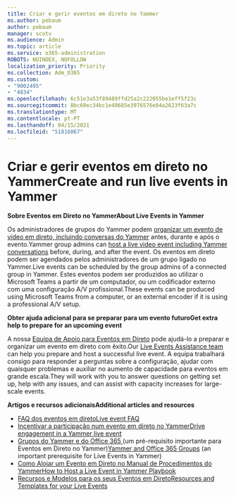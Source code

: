 ```yaml
---
title: Criar e gerir eventos em direto no Yammer
ms.author: pebaum
author: pebaum
manager: scotv
ms.audience: Admin
ms.topic: article
ms.service: o365-administration
ROBOTS: NOINDEX, NOFOLLOW
localization_priority: Priority
ms.collection: Adm_O365
ms.custom:
- "9002495"
- "4834"
ms.openlocfilehash: 6c51e3a53f89489ffd25a2c222055be1eff5f23c
ms.sourcegitcommit: 8bc60ec34bc1e40685e3976576e04a2623f63a7c
ms.translationtype: MT
ms.contentlocale: pt-PT
ms.lasthandoff: 04/15/2021
ms.locfileid: "51816067"
---
```

# <a name="create-and-run-live-events-in-yammer"></a><span data-ttu-id="e69bd-102">Criar e gerir eventos em direto no Yammer</span><span class="sxs-lookup"><span data-stu-id="e69bd-102">Create and run live events in Yammer</span></span>

<span data-ttu-id="e69bd-103">**Sobre Eventos em Direto no Yammer**</span><span class="sxs-lookup"><span data-stu-id="e69bd-103">**About Live Events in Yammer**</span></span>

<span data-ttu-id="e69bd-104">Os administradores de grupos do Yammer podem [organizar um evento de vídeo em direto, incluindo conversas do Yammer](https://docs.microsoft.com/yammer/manage-yammer-groups/yammer-live-events) antes, durante e após o evento.</span><span class="sxs-lookup"><span data-stu-id="e69bd-104">Yammer group admins can [host a live video event including Yammer conversations](https://docs.microsoft.com/yammer/manage-yammer-groups/yammer-live-events) before, during, and after the event.</span></span> <span data-ttu-id="e69bd-105">Os eventos em direto podem ser agendados pelos administradores de um grupo ligado no Yammer.</span><span class="sxs-lookup"><span data-stu-id="e69bd-105">Live events can be scheduled by the group admins of a connected group in Yammer.</span></span> <span data-ttu-id="e69bd-106">Estes eventos podem ser produzidos ao utilizar o Microsoft Teams a partir de um computador, ou um codificador externo com uma configuração A/V profissional.</span><span class="sxs-lookup"><span data-stu-id="e69bd-106">These events can be produced using Microsoft Teams from a computer, or an external encoder if it is using a professional A/V setup.</span></span>

<span data-ttu-id="e69bd-107">**Obter ajuda adicional para se preparar para um evento futuro**</span><span class="sxs-lookup"><span data-stu-id="e69bd-107">**Get extra help to prepare for an upcoming event**</span></span>

<span data-ttu-id="e69bd-108">A nossa [Equipa de Apoio para Eventos em Direto](https://aka.ms/AA87gbh) pode ajudá-lo a preparar e organizar um evento em direto com êxito.</span><span class="sxs-lookup"><span data-stu-id="e69bd-108">Our [Live Events Assistance team](https://aka.ms/AA87gbh) can help you prepare and host a successful live event.</span></span> <span data-ttu-id="e69bd-109">A equipa trabalhará consigo para responder a perguntas sobre a configuração, ajudar com quaisquer problemas e auxiliar no aumento de capacidade para eventos em grande escala.</span><span class="sxs-lookup"><span data-stu-id="e69bd-109">They will work with you to answer questions on getting set up, help with any issues, and can assist with capacity increases for large-scale events.</span></span>

<span data-ttu-id="e69bd-110">**Artigos e recursos adicionais**</span><span class="sxs-lookup"><span data-stu-id="e69bd-110">**Additional articles and resources**</span></span>

- [<span data-ttu-id="e69bd-111">FAQ dos eventos em direto</span><span class="sxs-lookup"><span data-stu-id="e69bd-111">Live event FAQ</span></span>](https://support.office.com/article/43bbd59d-a734-4c8f-923d-6a239d137d34)
- [<span data-ttu-id="e69bd-112">Incentivar a participação num evento em direto no Yammer</span><span class="sxs-lookup"><span data-stu-id="e69bd-112">Drive engagement in a Yammer live event</span></span>](https://support.office.com/article/drive-engagement-in-a-yammer-live-event-c0244ad8-6dcb-419c-add9-2e4a00543412?ui=en-US&rs=en-US&ad=US)
- <span data-ttu-id="e69bd-113">[Grupos do Yammer e do Office 365 ](https://docs.microsoft.com/yammer/manage-yammer-groups/yammer-and-office-365-groups) (um pré-requisito importante para Eventos em Direto no Yammer)</span><span class="sxs-lookup"><span data-stu-id="e69bd-113">[Yammer and Office 365 Groups](https://docs.microsoft.com/yammer/manage-yammer-groups/yammer-and-office-365-groups) (an important prerequisite for Live Events in Yammer)</span></span>
- [<span data-ttu-id="e69bd-114">Como Alojar um Evento em Direto no Manual de Procedimentos do Yammer</span><span class="sxs-lookup"><span data-stu-id="e69bd-114">How to Host a Live Event in Yammer Playbook</span></span>](https://aka.ms/LiveEventsinYammerplaybook)
- [<span data-ttu-id="e69bd-115">Recursos e Modelos para os seus Eventos em Direto</span><span class="sxs-lookup"><span data-stu-id="e69bd-115">Resources and Templates for your Live Events</span></span>](https://aka.ms/LiveEventYammerTemplates)
